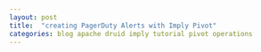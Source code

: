 ```yaml
---
layout: post
title:  "creating PagerDuty Alerts with Imply Pivot"
categories: blog apache druid imply tutorial pivot operations
---
```


